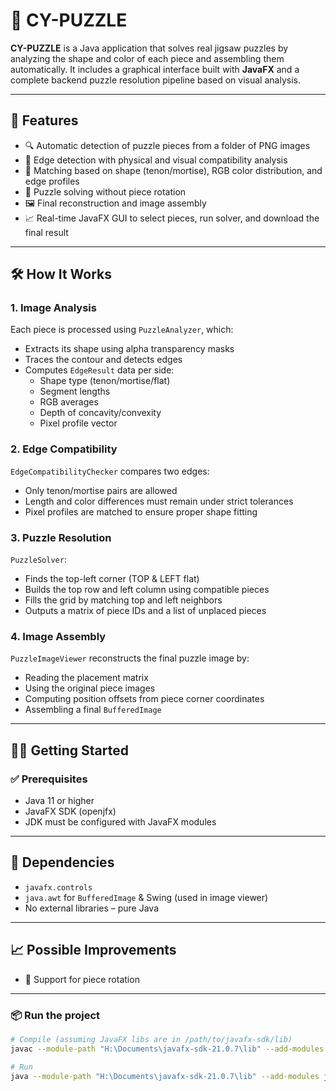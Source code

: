 # 🧩 CY-PUZZLE

**CY-PUZZLE** is a Java application that solves real jigsaw puzzles by analyzing the shape and color of each piece and assembling them automatically. It includes a graphical interface built with **JavaFX** and a complete backend puzzle resolution pipeline based on visual analysis.

---

## 🚀 Features

- 🔍 Automatic detection of puzzle pieces from a folder of PNG images  
- 🧠 Edge detection with physical and visual compatibility analysis  
- 🤝 Matching based on shape (tenon/mortise), RGB color distribution, and edge profiles  
- 🧩 Puzzle solving without piece rotation  
- 🖼️ Final reconstruction and image assembly  
- 📈 Real-time JavaFX GUI to select pieces, run solver, and download the final result  

---

## 🛠️ How It Works

### 1. Image Analysis  
Each piece is processed using `PuzzleAnalyzer`, which:
- Extracts its shape using alpha transparency masks  
- Traces the contour and detects edges  
- Computes `EdgeResult` data per side:  
  - Shape type (tenon/mortise/flat)  
  - Segment lengths  
  - RGB averages  
  - Depth of concavity/convexity  
  - Pixel profile vector  

### 2. Edge Compatibility  
`EdgeCompatibilityChecker` compares two edges:
- Only tenon/mortise pairs are allowed  
- Length and color differences must remain under strict tolerances  
- Pixel profiles are matched to ensure proper shape fitting  

### 3. Puzzle Resolution  
`PuzzleSolver`:
- Finds the top-left corner (TOP & LEFT flat)  
- Builds the top row and left column using compatible pieces  
- Fills the grid by matching top and left neighbors  
- Outputs a matrix of piece IDs and a list of unplaced pieces  

### 4. Image Assembly  
`PuzzleImageViewer` reconstructs the final puzzle image by:
- Reading the placement matrix  
- Using the original piece images  
- Computing position offsets from piece corner coordinates  
- Assembling a final `BufferedImage`  

---

## 🧑‍💻 Getting Started

### ✅ Prerequisites
- Java 11 or higher  
- JavaFX SDK (openjfx)  
- JDK must be configured with JavaFX modules  

---

## 🔧 Dependencies

- `javafx.controls`  
- `java.awt` for `BufferedImage` & Swing (used in image viewer)  
- No external libraries – pure Java  

---

## 📈 Possible Improvements

- 🔄 Support for piece rotation  


---


### 📦 Run the project

```bash
# Compile (assuming JavaFX libs are in /path/to/javafx-sdk/lib)
javac --module-path "H:\Documents\javafx-sdk-21.0.7\lib" --add-modules javafx.controls,javafx.fxml,javafx.swing -d out src/CY_PUZZLE/*.java src/Factory/*.java src/Model/*.java src/Resolution_Puzzle/*.java

# Run
java --module-path "H:\Documents\javafx-sdk-21.0.7\lib" --add-modules javafx.controls,javafx.fxml,javafx.swing -cp out CY_PUZZLE.Main


 
